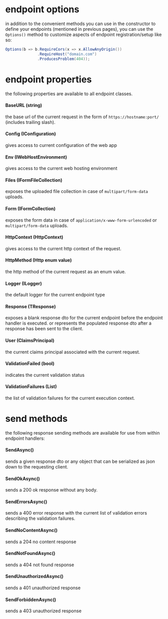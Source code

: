 # endpoint options
in addition to the convenient methods you can use in the constructor to define your endpoints (mentioned in previous pages), you can use the `Options()` method to customize aspects of endpoint registration/setup like so:
```csharp
Options(b => b.RequireCors(x => x.AllowAnyOrigin())
              .RequireHost("domain.com")
              .ProducesProblem(404));
```

# endpoint properties
the following properties are available to all endpoint classes.

#### BaseURL (string)
the base url of the current request in the form of `https://hostname:port/` (includes trailing slash).

#### Config (IConfiguration)
gives access to current configuration of the web app

#### Env (IWebHostEnvironment)
gives access to the current web hosting environment

#### Files (IFormFileCollection)
exposes the uploaded file collection in case of `multipart/form-data` uploads.

#### Form (IFormCollection)
exposes the form data in case of `application/x-www-form-urlencoded` or `multipart/form-data` uploads.

#### HttpContext (HttpContext)
gives access to the current http context of the request.

#### HttpMethod (Http enum value)
the http method of the current request as an enum value.

#### Logger (ILogger)
the default logger for the current endpoint type

#### Response (TResponse)
exposes a blank response dto for the current endpoint before the endpoint handler is executed. or represents the populated response dto after a response has been sent to the client.

#### User (ClaimsPrincipal)
the current claims principal associated with the current request.

#### ValidationFailed (bool)
indicates the current validation status

#### ValidationFailures (List<ValidationFailure>)
the list of validation failures for the current execution context.

# send methods
the following response sending methods are available for use from within endpoint handlers:

#### SendAsync()
sends a given response dto or any object that can be serialized as json down to the requesting client.

#### SendOkAsync()
sends a 200 ok response without any body.

#### SendErrorsAsync()
sends a 400 error response with the current list of validation errors describing the validation failures.

#### SendNoContentAsync()
sends a 204 no content response

#### SendNotFoundAsync()
sends a 404 not found response

#### SendUnauthorizedAsync()
sends a 401 unauthorized response

#### SendForbiddenAsync()
sends a 403 unauthorized response